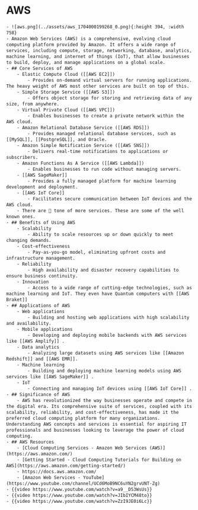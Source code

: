 # AWS
	- ![aws.png](../assets/aws_1704000199268_0.png){:height 394, :width 758}
	- Amazon Web Services (AWS) is a comprehensive, evolving cloud computing platform provided by Amazon. It offers a wide range of services, including compute, storage, networking, database, analytics, machine learning, and internet of things (IoT), that allow businesses to build, deploy, and manage applications on a global scale.
	- ## Core Services of AWS
		- Elastic Compute Cloud ([[AWS EC2]])
			- Provides on-demand virtual servers for running applications. The heavy weight of AWS most other services are built on top of this.
		- Simple Storage Service ([[AWS S3]])
			- Offers object storage for storing and retrieving data of any size, from anywhere.
		- Virtual Private Cloud ([[AWS VPC]])
			- Enables businesses to create a private network within the AWS cloud.
		- Amazon Relational Database Service ([[AWS RDS]])
			- Provides managed relational database services, such as [[MySQL]], [[PostgreSQL]], and Oracle.
		- Amazon Simple Notification Service ([[AWS SNS]])
			- Delivers real-time notifications to applications or subscribers.
		- Amazon Functions As A Service ([[AWS Lambda]])
			- Enables businesses to run code without managing servers.
		- [[AWS SageMaker]]
			- Provides a fully managed platform for machine learning development and deployment.
		- [[AWS IoT Core]]
			- Facilitates secure communication between IoT devices and the AWS cloud.
		- There are 💩 tone of more services. These are some of the well known ones.
	- ## Benefits of Using AWS
		- Scalability
			- Ability to scale resources up or down quickly to meet changing demands.
		- Cost-effectiveness
			- Pay-as-you-go model, eliminating upfront costs and infrastructure management.
		- Reliability
			- High availability and disaster recovery capabilities to ensure business continuity.
		- Innovation
			- Access to a wide range of cutting-edge technologies, such as machine learning and IoT. They even have Quantum computers with [[AWS Braket]]
	- ## Applications of AWS
		- Web applications
			- Building and hosting web applications with high scalability and availability.
		- Mobile applications
			- Developing and deploying mobile backends with AWS services like [[AWS Amplify]] .
		- Data analytics
			- Analyzing large datasets using AWS services like [[Amazon Redshift]] and [[AWS EMR]].
		- Machine learning
			- Building and deploying machine learning models using AWS services like [[AWS SageMaker]] .
		- IoT
			- Connecting and managing IoT devices using [[AWS IoT Core]] .
	- ## Significance of AWS
		- AWS has revolutionized the way businesses operate and compete in the digital era. Its comprehensive suite of services, coupled with its scalability, reliability, and cost-effectiveness, has made it the preferred cloud computing platform for many organizations. Understanding AWS concepts and services is essential for aspiring IT professionals and businesses looking to leverage the power of cloud computing.
	- ## AWS Resources
		- [Cloud Computing Services - Amazon Web Services (AWS)](https://aws.amazon.com/)
		- [Getting Started - Cloud Computing Tutorials for Building on AWS](https://aws.amazon.com/getting-started/)
		- https://docs.aws.amazon.com/
		- [Amazon Web Services - YouTube](https://www.youtube.com/channel/UCd6MoB9NC6uYN2grvUNT-Zg)
	- {{video https://www.youtube.com/watch?v=a9__D53WsUs}}
	- {{video https://www.youtube.com/watch?v=JIbIYCM48to}}
	- {{video https://www.youtube.com/watch?v=ZzI9JE0i6Lc}}